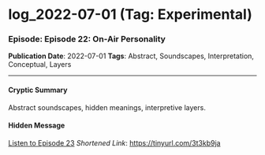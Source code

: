 # log_2022-07-01 (Tag: Experimental)

### Episode: Episode 22: On-Air Personality

**Publication Date**: 2022-07-01
**Tags**: Abstract, Soundscapes, Interpretation, Conceptual, Layers

---

#### Cryptic Summary
Abstract soundscapes, hidden meanings, interpretive layers.

#### Hidden Message


[Listen to Episode 23](https://tinyurl.com/3t3kb9ja)
*Shortened Link*: https://tinyurl.com/3t3kb9ja
